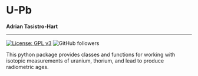 # U-Pb

**Adrian Tasistro-Hart**

---

[![License: GPL v3](https://img.shields.io/badge/License-GPL%20v3-blue.svg?style=flat-square)](https://www.gnu.org/licenses/gpl-3.0) ![GitHub followers](https://img.shields.io/github/followers/sarttiso?logo=github&style=flat-square)

This python package provides classes and functions for working with isotopic measurements of uranium, thorium, and lead to produce radiometric ages.
